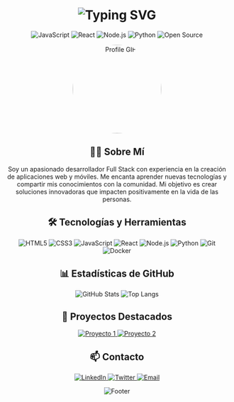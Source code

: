<h1 align="center">
  <img src="https://readme-typing-svg.herokuapp.com?font=Fira+Code&size=30&duration=3000&pause=1000&color=00FF00&center=true&vCenter=true&width=435&lines=¡Hola%2C+Soy+PiPirate!;Desarrollador+Full+Stack;Amante+de+la+Tecnología;Innovador+y+Creativo" alt="Typing SVG" />
</h1>

<!-- Badges -->
<p align="center">
  <img src="https://img.shields.io/badge/JavaScript-Expert-yellow" alt="JavaScript" />
  <img src="https://img.shields.io/badge/React-Expert-blue" alt="React" />
  <img src="https://img.shields.io/badge/Node.js-Expert-green" alt="Node.js" />
  <img src="https://img.shields.io/badge/Python-Expert-blue" alt="Python" />
  <img src="https://img.shields.io/badge/Open%20Source-Contributor-brightgreen" alt="Open Source" />
</p>

<!-- Imagen de perfil con animación -->
<p align="center">
  <img src="https://github.com/PiPirate/PiPirate/blob/main/images/profile.gif?raw=true" alt="Profile GIF" width="200" height="200" style="border-radius: 50%;"/>
</p>

<!-- Descripción -->
<h2 align="center">👨‍💻 Sobre Mí</h2>
<p align="center">
  Soy un apasionado desarrollador Full Stack con experiencia en la creación de aplicaciones web y móviles. Me encanta aprender nuevas tecnologías y compartir mis conocimientos con la comunidad. Mi objetivo es crear soluciones innovadoras que impacten positivamente en la vida de las personas.
</p>

<!-- Tecnologías -->
<h2 align="center">🛠️ Tecnologías y Herramientas</h2>
<p align="center">
  <img src="https://img.shields.io/badge/HTML5-E34F26?style=for-the-badge&logo=html5&logoColor=white" alt="HTML5" />
  <img src="https://img.shields.io/badge/CSS3-1572B6?style=for-the-badge&logo=css3&logoColor=white" alt="CSS3" />
  <img src="https://img.shields.io/badge/JavaScript-F7DF1E?style=for-the-badge&logo=javascript&logoColor=black" alt="JavaScript" />
  <img src="https://img.shields.io/badge/React-20232A?style=for-the-badge&logo=react&logoColor=61DAFB" alt="React" />
  <img src="https://img.shields.io/badge/Node.js-339933?style=for-the-badge&logo=node.js&logoColor=white" alt="Node.js" />
  <img src="https://img.shields.io/badge/Python-3776AB?style=for-the-badge&logo=python&logoColor=white" alt="Python" />
  <img src="https://img.shields.io/badge/Git-F05032?style=for-the-badge&logo=git&logoColor=white" alt="Git" />
  <img src="https://img.shields.io/badge/Docker-2496ED?style=for-the-badge&logo=docker&logoColor=white" alt="Docker" />
</p>

<!-- Estadísticas de GitHub -->
<h2 align="center">📊 Estadísticas de GitHub</h2>
<p align="center">
  <img src="https://github-readme-stats.vercel.app/api?username=[TuUsuario]&show_icons=true&theme=radical" alt="GitHub Stats" />
  <img src="https://github-readme-stats.vercel.app/api/top-langs/?username=[TuUsuario]&layout=compact&theme=radical" alt="Top Langs" />
</p>

<!-- Proyectos Destacados -->
<h2 align="center">🚀 Proyectos Destacados</h2>
<p align="center">
  <a href="https://github.com/PiPirate/[Proyecto1]">
    <img src="https://github-readme-stats.vercel.app/api/pin/?username=[TuUsuario]&repo=[Proyecto1]&theme=radical" alt="Proyecto 1" />
  </a>
  <a href="https://github.com/PiPirate/[Proyecto2]">
    <img src="https://github-readme-stats.vercel.app/api/pin/?username=[TuUsuario]&repo=[Proyecto2]&theme=radical" alt="Proyecto 2" />
  </a>
</p>

<!-- Contacto -->
<h2 align="center">📫 Contacto</h2>
<p align="center">
  <a href="https://linkedin.com/in/[TuUsuario]">
    <img src="https://img.shields.io/badge/LinkedIn-0077B5?style=for-the-badge&logo=linkedin&logoColor=white" alt="LinkedIn" />
  </a>
  <a href="https://twitter.com/[TuUsuario]">
    <img src="https://img.shields.io/badge/Twitter-1DA1F2?style=for-the-badge&logo=twitter&logoColor=white" alt="Twitter" />
  </a>
  <a href="mailto:[TuEmail]">
    <img src="https://img.shields.io/badge/Email-D14836?style=for-the-badge&logo=gmail&logoColor=white" alt="Email" />
  </a>
</p>

<!-- Footer con animación -->
<p align="center">
  <img src="https://capsule-render.vercel.app/api?type=waving&color=gradient&height=100&section=footer" alt="Footer" />
</p>
